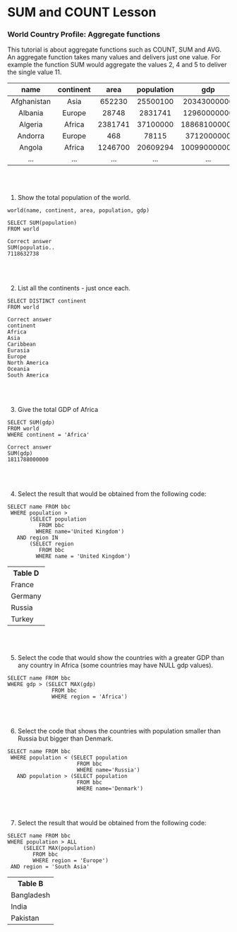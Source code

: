# SUM and COUNT Lesson

<!-- |    __yr__    |  __subject__  |    __winner__    | 
|   :------:   | :-----------: |   :--------:   |
|   1960  |  Chemistry    |     Willard F. Libby     | 
|   1960  |  Literature   |     Saint-John Perse      | 
|   1960  |   Medicine    |    Sir Frank Macfarlane Burnet     | 
|   1960  |   Medicine    |      Peter Medawar       |
|   1960  |   Physics     |      	Donald A. Glaser    |
|   1960  |   Peace       |     Albert Lutuli    | 
|   ...   |    ...        |      ...       |  -->

### World Country Profile: Aggregate functions  

This tutorial is about aggregate functions such as COUNT, SUM and AVG. An aggregate function takes many values and delivers just one value. For example the function SUM would aggregate the values 2, 4 and 5 to deliver the single value 11.

|    __name__    |  __continent__  |    __area__    |  __population__  |  __gdp__  |
|   :--------:   | :--------------: |   :--------:   | :--------------: | :--------------: |
|   Afghanistan  |     Asia         |     652230     |    25500100      |    20343000000   |
|     Albania    |     Europe       |     28748      |    2831741       |    12960000000   |
|    Algeria     |    Africa        |    2381741     |    37100000      |    188681000000   |
|    Andorra     |     Europe       |      468       |      78115       |     3712000000   |
|    Angola      |    Africa        |    1246700	      |    20609294     |    100990000000   |
|      ...       |      ...         |      ...       |      ...         |      ...         |

<br></br>

1. Show the total population of the world.

`world(name, continent, area, population, gdp)`

<!-- |    __name__    |  __population__  |
|   :--------:   | :--------------: |
|    Bahrain     |    1234571       | 
|   Swaziland    |    1220000       | 
|  Timor-Leste   |    1066409       |  -->

```
SELECT SUM(population)
FROM world
```
```
Correct answer
SUM(populatio..
7118632738
```
    
<br></br>

2. List all the continents - just once each.

```
SELECT DISTINCT continent
FROM world
```   
 
```
Correct answer
continent
Africa
Asia
Caribbean
Eurasia
Europe
North America
Oceania
South America
```

<!-- <table>
  <tr><th colspan=2>Table E</th></tr>
  <tr><td>Albania</td><td>3200000</td></tr>
  <tr><td>Algeria</td><td>32900000</td></tr>
</table> -->

<br></br>

3. Give the total GDP of Africa 

```
SELECT SUM(gdp)
FROM world
WHERE continent = 'Africa'
```

```
Correct answer
SUM(gdp)
1811788000000

```

<br></br>

4. Select the result that would be obtained from the following code:  

```
SELECT name FROM bbc
 WHERE population >
       (SELECT population
          FROM bbc
         WHERE name='United Kingdom')
   AND region IN
       (SELECT region
          FROM bbc
         WHERE name = 'United Kingdom')
```
<table>
  <tr><th colspan=2>Table D</th></tr>
  <tr><td>France</td></tr>
  <tr><td>Germany</td></tr>
  <tr><td>Russia</td></tr>
  <tr><td>Turkey</td></tr>
</table> 

<!-- 
|    __name__    |  __length(name)__  |
|   :--------:   | :--------------: |
|    Italy     |    5       | 
|   Malta    |    5       | 
|  Spain   |    5       |  -->
  

<br></br>

5. Select the code that would show the countries with a greater GDP than any country in Africa (some countries may have NULL gdp values).  
<!-- 
|    __name__    |  __region__  |    __area__    |  __population__  |  __gdp__  |
|   :--------:   | :--------------: |   :--------:   | :--------------: | :--------------: |
|   Afghanistan  |    South Asia    |     652225     |    26000000      |                  |
|     Albania    |     Europe       |     28728      |    3200000       |    6656000000    |
|    Algeria     |    Middle East   |    2400000     |    32900000      |    75012000000   |
|    Andorra     |     Europe       |      468       |      64000       |                  |
|      ...       |      ...         |      ...       |      ...         |      ...         |

Pick the result you would obtain from this code:  -->

```
SELECT name FROM bbc
WHERE gdp > (SELECT MAX(gdp) 
              FROM bbc 
              WHERE region = 'Africa')
```
<!-- <table>
  <tr><td>Andorra</td><td>936</td></tr>
</table> -->


<br></br>   

6. Select the code that shows the countries with population smaller than Russia but bigger than Denmark.

```
SELECT name FROM bbc
 WHERE population < (SELECT population 
                      FROM bbc 
                      WHERE name='Russia')
   AND population > (SELECT population 
                      FROM bbc 
                      WHERE name='Denmark')
 ```

<br></br>

7. Select the result that would be obtained from the following code: 

```
SELECT name FROM bbc
WHERE population > ALL
     (SELECT MAX(population)
        FROM bbc
        WHERE region = 'Europe')
 AND region = 'South Asia'
```
<table>
  <tr><th colspan=2>Table B</th></tr>
  <tr><td>Bangladesh</td></tr>
  <tr><td>India</td></tr>
  <tr><td>Pakistan</td></tr>
</table>
